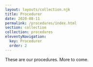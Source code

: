 ```yaml
---
layout: layouts/collection.njk
title: Procedurer
date: 2020-08-11
permalink: /procedures/index.html
section: collection
collection: procedures
eleventyNavigation:
  key: Procedurer
  order: 2
---
```


These are our procedures. More to come.
